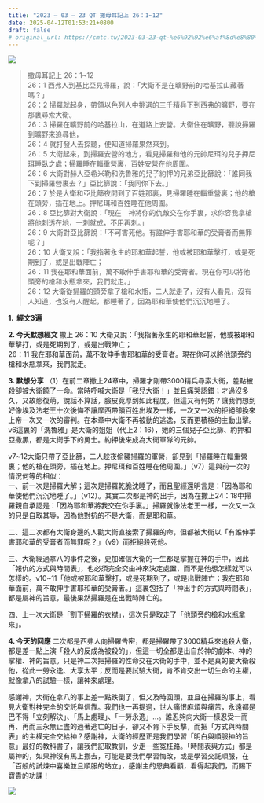 ```yaml
---
title: "2023 – 03 – 23 QT 撒母耳記上 26：1~12"
date: 2025-04-12T01:53:21+0800
draft: false
# original_url: https://cmtc.tw/2023-03-23-qt-%e6%92%92%e6%af%8d%e8%80%b3%e8%a8%98%e4%b8%8a-26%ef%bc%9a112
---
```


![](/images/qt.jpg)
> 撒母耳記上 26：1\~12  
> 26：1 西弗人到基比亞見掃羅，說：「大衛不是在曠野前的哈基拉山藏著嗎？」  
> 26：2 掃羅就起身，帶領以色列人中挑選的三千精兵下到西弗的曠野，要在那裏尋索大衛。  
> 26：3 掃羅在曠野前的哈基拉山，在道路上安營。大衛住在曠野，聽說掃羅到曠野來追尋他，  
> 26：4 就打發人去探聽，便知道掃羅果然來到。  
> 26：5 大衛起來，到掃羅安營的地方，看見掃羅和他的元帥尼珥的兒子押尼珥睡臥之處；掃羅睡在輜重營裏，百姓安營在他周圍。  
> 26：6 大衛對赫人亞希米勒和洗魯雅的兒子約押的兄弟亞比篩說：「誰同我下到掃羅營裏去？」亞比篩說：「我同你下去。」  
> 26：7 於是大衛和亞比篩夜間到了百姓那裏，見掃羅睡在輜重營裏；他的槍在頭旁，插在地上。押尼珥和百姓睡在他周圍。  
> 26：8 亞比篩對大衛說：「現在　神將你的仇敵交在你手裏，求你容我拿槍將他刺透在地，一刺就成，不用再刺。」  
> 26：9 大衛對亞比篩說：「不可害死他。有誰伸手害耶和華的受膏者而無罪呢？」  
> 26：10 大衛又說：「我指著永生的耶和華起誓，他或被耶和華擊打，或是死期到了，或是出戰陣亡；  
> 26：11 我在耶和華面前，萬不敢伸手害耶和華的受膏者。現在你可以將他頭旁的槍和水瓶拿來，我們就走。」  
> 26：12 大衛從掃羅的頭旁拿了槍和水瓶，二人就走了，沒有人看見，沒有人知道，也沒有人醒起，都睡著了，因為耶和華使他們沉沉地睡了。

**1.  經文3遍**

**2. 今天默想經文**
撒上 26：10 大衛又說：「我指著永生的耶和華起誓，他或被耶和華擊打，或是死期到了，或是出戰陣亡；  
26：11 我在耶和華面前，萬不敢伸手害耶和華的受膏者。現在你可以將他頭旁的槍和水瓶拿來，我們就走。

**3. 默想分享**
（1）在前二章撒上24章中，掃羅才剛帶3000精兵尋索大衛，差點被殺卻被大衛饒了一命。當時呼喊大衛是「我兒大衛！」並且痛哭認錯；才過沒多久，又故態復萌，說話不算話，臉皮竟厚到如此程度。但這又有何妨？讓我們想到好像埃及法老王十次後悔不讓摩西帶領百姓出埃及一樣，一次又一次的拒絕卻換來上帝一次又一次的審判。在本章中大衛不再被動的逃逸，反而更積極的主動出擊。v6這裏的「洗魯雅」是大衛的姐姐（代上2：16），她的三個兒子亞比篩、約押和亞撒黑，都是大衛手下的勇士。約押後來成為大衛軍隊的元帥。

v7\~12大衛只帶了亞比篩，二人趁夜偷襲掃羅的軍營，卻見到「掃羅睡在輜重營裏；他的槍在頭旁，插在地上。押尼珥和百姓睡在他周圍。」（v7）這與前一次的情況何等的相似：  
一、前一次是掃羅大解；這次是掃羅乾脆沈睡了，而且聖經還明言是：「因為耶和華使他們沉沉地睡了。」（v12）。其實二次都是神的出手，因為在撒上24：18中掃羅親自承認是：「因為耶和華將我交在你手裏。」掃羅就像法老王一樣，一次又一次的只是自取其辱，因為他對抗的不是大衛，而是耶和華。

二、這二次都有大衛身邊的人勸大衛直接索了掃羅的命，但都被大衛以「有誰伸手害耶和華的受膏者而無罪呢？」（v9）而拒絕殺死他。

三、大衛經過拿八的事件之後，更加確信大衛的一生都是掌握在神的手中，因此「報仇的方式與時間表」，也必須完全交由神來決定處置，而不是他想怎樣就可以怎樣的。v10\~11「他或被耶和華擊打，或是死期到了，或是出戰陣亡；我在耶和華面前，萬不敢伸手害耶和華的受膏者。」這裏包括了「神出手的方式與時間表」，都是屬神的旨意，最後果然掃羅是在出戰時陣亡的。

四、上一次大衛是「割下掃羅的衣襟」，這次只是取走了「他頭旁的槍和水瓶拿來」。

**4. 今天的回應**
二次都是西弗人向掃羅告密，都是掃羅帶了3000精兵來追殺大衛，都是差一點上演「殺人的反成為被殺的」，但這一切全都是出自於神的劇本、神的掌權、神的旨意。只是神二次把掃羅的性命交在大衛的手中，並不是真的要大衛殺他，從此一勞永逸、大享太平；反而是要試驗大衛，肯不肯交出一切生命的主權，就像拿八的試驗一樣，讓神來處理。

感謝神，大衛在拿八的事上差一點跌倒了，但又及時回頭，並且在掃羅的事上，看見大衛對神完全的交託與信靠。我們也一再提過，世人痛恨麻煩與痛苦，永遠都是巴不得「立刻解決」、「馬上處理」、「一勞永逸」…。誰忍夠向大衛一樣忍受一而再、再而三永無止盡的過著逃亡的日子，卻又不肯下手反擊，而把「方式與時間表」的主權完全交給神？感謝神，大衛的經歷正是我們學習「明白與順服神的旨意」最好的教科書了，讓我們記取教訓，少走一些冤枉路。「時間表與方式」都是屬神的，如果神沒有馬上挪去，可能是要我們學習悔改，或是學習交託順服，在「百般的試煉中喜樂並且順服的站立」，感謝主的恩典看顧，看得起我們，而賜下寶貴的功課！

![](/images/KpbSz8W.jpg)
